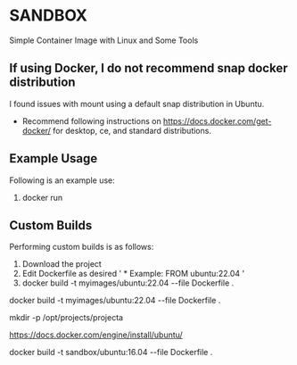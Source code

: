 # SANDBOX
Simple Container Image with Linux and Some Tools

## If using Docker, I do not recommend snap docker distribution
I found issues with mount using a default snap distribution in Ubuntu. 
* Recommend following instructions on https://docs.docker.com/get-docker/ for desktop, ce, and standard distributions.

## Example Usage
Following is an example use:

1. docker run

## Custom Builds
Performing custom builds is as follows:

1. Download the project
2. Edit Dockerfile as desired
' * Example: FROM ubuntu:22.04 '
3. docker build -t myimages/ubuntu:22.04 --file Dockerfile .

docker build -t myimages/ubuntu:22.04 --file Dockerfile .

mkdir -p /opt/projects/projecta

https://docs.docker.com/engine/install/ubuntu/

docker build -t sandbox/ubuntu:16.04 --file Dockerfile .
